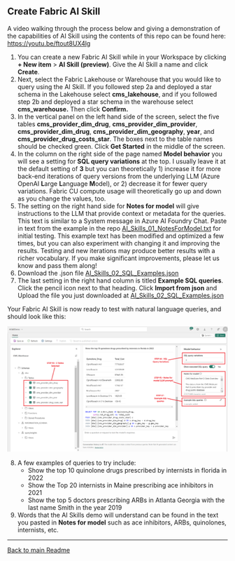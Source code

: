 ## Create Fabric AI Skill

A video walking through the process below and giving a demonstration of the capabilities of AI Skill using the contents of this repo can be found here: https://youtu.be/ftout8UX4lg 

1. You can create a new Fabric AI Skill while in your Workspace by clicking **+ New item** > **AI Skill (preview)**. Give the AI Skill a name and click **Create**.
2. Next, select the Fabric Lakehouse or Warehouse that you would like to query using the AI Skill. If you followed step 2a and deployed a star schema in the Lakehouse select **cms_lakehouse**, and if you followed step 2b and deployed a star schema in the warehouse select **cms_warehouse.** Then click **Confirm.**
3. In the vertical panel on the left hand side of the screen, select the five tables **cms_provider_dim_drug**, **cms_provider_dim_provider**, **cms_provider_dim_drug**, **cms_provider_dim_geography**, **year**, and **cms_provider_drug_costs_star**. The boxes next to the table names should be checked green. Click **Get Started** in the middle of the screen.
4. In the column on the right side of the page named **Model behavior** you will see a setting for **SQL query variations** at the top. I usually leave it at the default setting of **3** but you can theoretically 1) increase it for more back-end iterations of query versions from the underlying LLM (Azure OpenAI **L**arge **L**anguage **M**odel), or 2) decrease it for fewer query variations. Fabric CU compute usage will theoretically go up and down as you change the values, too.
5. The setting on the right hand side for **Notes for model** will give instructions to the LLM that provide context or metadata for the queries. This text is similar to a System message in Azure AI Foundry Chat. Paste in text from the example in the repo [AI_Skills_01_NotesForModel.txt](../scripts/AI_Skills_01_NotesForModel.txt) for initial testing. This example text has been modified and optimized a few times, but you can also experiment with changing it and improving the results. Testing and new iterations may produce better results with a richer vocabulary. If you make significant improvements, please let us know and pass them along! 
6. Download the .json file [AI_Skills_02_SQL_Examples.json](../scripts/AI_Skills_02_SQL_Examples.json)
7. The last setting in the right hand column is titled **Example SQL queries**. Click the pencil icon next to that heading. Click **Import from json** and Upload the file you just downloaded at [AI_Skills_02_SQL_Examples.json](../scripts/AI_Skills_02_SQL_Examples.json) 

Your Fabric AI Skill is now ready to test with natural language queries, and should look like this:

![analytics-bi-directlake](../Images/AIskills_screenshot.png) 

8. A few examples of queries to try include:
   - Show the top 10 quinolone drugs prescribed by internists in florida in 2022
   - Show the Top 20 internists in Maine prescribing ace inhibitors in 2021
   - Show the top 5 doctors prescribing ARBs in Atlanta Georgia with the last name Smith in the year 2019
10. Words that the AI Skills demo will understand can be found in the text you pasted in **Notes for model** such as ace inhibitors, ARBs, quinolones, internists, etc. 

*** 
[Back to main Readme](../Readme.md#step-5-create-AI-skill)
